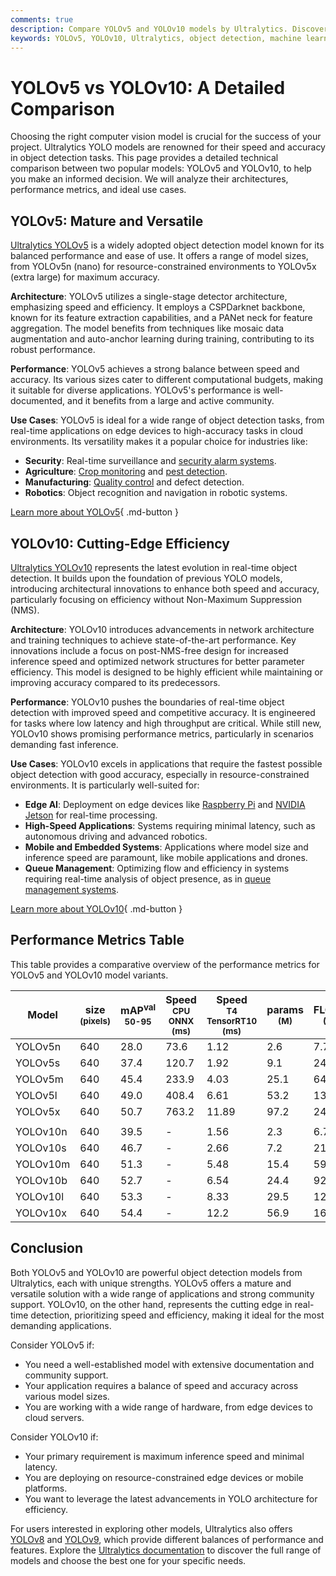 ```yaml
---
comments: true
description: Compare YOLOv5 and YOLOv10 models by Ultralytics. Discover their architectures, performance, and use cases to choose the best for your project.
keywords: YOLOv5, YOLOv10, Ultralytics, object detection, machine learning, computer vision, model comparison, real-time detection, YOLO models, AI models
---
```


# YOLOv5 vs YOLOv10: A Detailed Comparison

Choosing the right computer vision model is crucial for the success of your project. Ultralytics YOLO models are renowned for their speed and accuracy in object detection tasks. This page provides a detailed technical comparison between two popular models: YOLOv5 and YOLOv10, to help you make an informed decision. We will analyze their architectures, performance metrics, and ideal use cases.

<script async src="https://cdn.jsdelivr.net/npm/chart.js@3.9.1/dist/chart.min.js"></script>
<script defer src="../../javascript/benchmark.js"></script>

<canvas id="modelComparisonChart" width="1024" height="400" active-models='["YOLOv5", "YOLOv10"]'></canvas>

## YOLOv5: Mature and Versatile

[Ultralytics YOLOv5](https://github.com/ultralytics/ultralytics) is a widely adopted object detection model known for its balanced performance and ease of use. It offers a range of model sizes, from YOLOv5n (nano) for resource-constrained environments to YOLOv5x (extra large) for maximum accuracy.

**Architecture**: YOLOv5 utilizes a single-stage detector architecture, emphasizing speed and efficiency. It employs a CSPDarknet backbone, known for its feature extraction capabilities, and a PANet neck for feature aggregation. The model benefits from techniques like mosaic data augmentation and auto-anchor learning during training, contributing to its robust performance.

**Performance**: YOLOv5 achieves a strong balance between speed and accuracy. Its various sizes cater to different computational budgets, making it suitable for diverse applications. YOLOv5's performance is well-documented, and it benefits from a large and active community.

**Use Cases**: YOLOv5 is ideal for a wide range of object detection tasks, from real-time applications on edge devices to high-accuracy tasks in cloud environments. Its versatility makes it a popular choice for industries like:

- **Security**: Real-time surveillance and [security alarm systems](https://www.ultralytics.com/blog/security-alarm-system-projects-with-ultralytics-yolov8).
- **Agriculture**: [Crop monitoring](https://www.ultralytics.com/blog/computer-vision-in-agriculture-transforming-fruit-detection-and-precision-farming) and [pest detection](https://www.ultralytics.com/blog/object-detection-for-pest-control).
- **Manufacturing**: [Quality control](https://www.ultralytics.com/solutions/ai-in-manufacturing) and defect detection.
- **Robotics**: Object recognition and navigation in robotic systems.

[Learn more about YOLOv5](https://docs.ultralytics.com/models/yolov5/){ .md-button }

## YOLOv10: Cutting-Edge Efficiency

[Ultralytics YOLOv10](https://docs.ultralytics.com/models/yolov10/) represents the latest evolution in real-time object detection. It builds upon the foundation of previous YOLO models, introducing architectural innovations to enhance both speed and accuracy, particularly focusing on efficiency without Non-Maximum Suppression (NMS).

**Architecture**: YOLOv10 introduces advancements in network architecture and training techniques to achieve state-of-the-art performance. Key innovations include a focus on post-NMS-free design for increased inference speed and optimized network structures for better parameter efficiency. This model is designed to be highly efficient while maintaining or improving accuracy compared to its predecessors.

**Performance**: YOLOv10 pushes the boundaries of real-time object detection with improved speed and competitive accuracy. It is engineered for tasks where low latency and high throughput are critical. While still new, YOLOv10 shows promising performance metrics, particularly in scenarios demanding fast inference.

**Use Cases**: YOLOv10 excels in applications that require the fastest possible object detection with good accuracy, especially in resource-constrained environments. It is particularly well-suited for:

- **Edge AI**: Deployment on edge devices like [Raspberry Pi](https://docs.ultralytics.com/guides/raspberry-pi/) and [NVIDIA Jetson](https://docs.ultralytics.com/guides/nvidia-jetson/) for real-time processing.
- **High-Speed Applications**: Systems requiring minimal latency, such as autonomous driving and advanced robotics.
- **Mobile and Embedded Systems**: Applications where model size and inference speed are paramount, like mobile applications and drones.
- **Queue Management**: Optimizing flow and efficiency in systems requiring real-time analysis of object presence, as in [queue management systems](https://docs.ultralytics.com/guides/queue-management/).

[Learn more about YOLOv10](https://docs.ultralytics.com/models/yolov10/){ .md-button }

## Performance Metrics Table

This table provides a comparative overview of the performance metrics for YOLOv5 and YOLOv10 model variants.

| Model    | size<br><sup>(pixels) | mAP<sup>val<br>50-95 | Speed<br><sup>CPU ONNX<br>(ms) | Speed<br><sup>T4 TensorRT10<br>(ms) | params<br><sup>(M) | FLOPs<br><sup>(B) |
| -------- | --------------------- | -------------------- | ------------------------------ | ----------------------------------- | ------------------ | ----------------- |
| YOLOv5n  | 640                   | 28.0                 | 73.6                           | 1.12                                | 2.6                | 7.7               |
| YOLOv5s  | 640                   | 37.4                 | 120.7                          | 1.92                                | 9.1                | 24.0              |
| YOLOv5m  | 640                   | 45.4                 | 233.9                          | 4.03                                | 25.1               | 64.2              |
| YOLOv5l  | 640                   | 49.0                 | 408.4                          | 6.61                                | 53.2               | 135.0             |
| YOLOv5x  | 640                   | 50.7                 | 763.2                          | 11.89                               | 97.2               | 246.4             |
|          |                       |                      |                                |                                     |                    |                   |
| YOLOv10n | 640                   | 39.5                 | -                              | 1.56                                | 2.3                | 6.7               |
| YOLOv10s | 640                   | 46.7                 | -                              | 2.66                                | 7.2                | 21.6              |
| YOLOv10m | 640                   | 51.3                 | -                              | 5.48                                | 15.4               | 59.1              |
| YOLOv10b | 640                   | 52.7                 | -                              | 6.54                                | 24.4               | 92.0              |
| YOLOv10l | 640                   | 53.3                 | -                              | 8.33                                | 29.5               | 120.3             |
| YOLOv10x | 640                   | 54.4                 | -                              | 12.2                                | 56.9               | 160.4             |

## Conclusion

Both YOLOv5 and YOLOv10 are powerful object detection models from Ultralytics, each with unique strengths. YOLOv5 offers a mature and versatile solution with a wide range of applications and strong community support. YOLOv10, on the other hand, represents the cutting edge in real-time detection, prioritizing speed and efficiency, making it ideal for the most demanding applications.

Consider YOLOv5 if:

- You need a well-established model with extensive documentation and community support.
- Your application requires a balance of speed and accuracy across various model sizes.
- You are working with a wide range of hardware, from edge devices to cloud servers.

Consider YOLOv10 if:

- Your primary requirement is maximum inference speed and minimal latency.
- You are deploying on resource-constrained edge devices or mobile platforms.
- You want to leverage the latest advancements in YOLO architecture for efficiency.

For users interested in exploring other models, Ultralytics also offers [YOLOv8](https://docs.ultralytics.com/models/yolov8/) and [YOLOv9](https://docs.ultralytics.com/models/yolov9/), which provide different balances of performance and features. Explore the [Ultralytics documentation](https://docs.ultralytics.com/models/) to discover the full range of models and choose the best one for your specific needs.